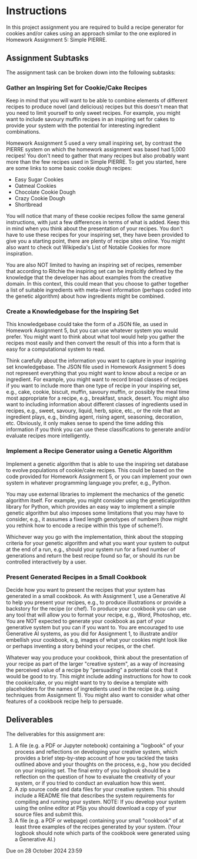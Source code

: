 # Instructions

In this project assignment you are required to build a recipe generator for cookies and/or cakes using an approach similar to the one explored in Homework Assignment 5: Simple PIERRE.

## Assignment Subtasks
The assignment task can be broken down into the following subtasks:

### Gather an Inspiring Set for Cookie/Cake Recipes
Keep in mind that you will want to be able to combine elements of different recipes to produce novel (and delicious) recipes but this doesn't mean that you need to limit yourself to only sweet recipes. For example, you might want to include savoury muffin recipes in an inspiring set for cakes to provide your system with the potential for interesting ingredient combinations.

Homework Assignment 5 used a very small inspiring set, by contrast the PIERRE system on which the homework assignment was based had 5,000 recipes! You don't need to gather that many recipes but also probably want more than the few recipes used in Simple PIERRE. To get you started, here are some links to some basic cookie dough recipes:
- Easy Sugar Cookies
- Oatmeal Cookies
- Chocolate Cookie Dough
- Crazy Cookie Dough
- Shortbread

You will notice that many of these cookie recipes follow the same general instructions, with just a few differences in terms of what is added. Keep this in  mind when you think about the presentation of your recipes. You don't have to use these recipes for your inspiring set, they have been provided to give you a starting point, there are plenty of recipe sites online. You might also want to check out Wikipedia's List of Notable Cookies for more inspiration.

You are also NOT limited to having an inspiring set of recipes, remember that according to Ritchie the inspiring set can be implicitly defined by the knowledge that the developer has about examples from the creative domain. In this context, this could mean that you choose to gather together a list of suitable ingredients with meta-level information (perhaps coded into the genetic algorithm) about how ingredients might be combined.

### Create a Knowledgebase for the Inspiring Set
This knowledgebase could take the form of a JSON file, as used in Homework Assignment 5, but you can use whatever system you would prefer. You might want to think about what tool would help you gather the recipes most easily and then convert the result of this into a form that is easy for a computational system to read.

Think carefully about the information you want to capture in your inspiring set knowledgebase. The JSON file used in Homework Assignment 5 does not represent everything that you might want to know about a recipe or an ingredient. For example, you might want to record broad classes of recipes if you want to include more than one type of recipe in your inspiring set, e.g., cake, cookie, biscuit, muffin, savoury muffin, or possibly the meal time most appropriate for a recipe, e.g., breakfast, snack, desert. You might also want to including information about different classes of ingredients used in recipes, e.g., sweet, savoury, liquid, herb, spice, etc., or the role that an ingredient plays, e.g., binding agent, rising agent, seasoning, decoration, etc. Obviously, it only makes sense to spend the time adding this information if you think you can use these classifications to generate and/or evaluate recipes more intelligently.

### Implement a Recipe Generator using a Genetic Algorithm
Implement a genetic algorithm that is able to use the inspiring set database to evolve populations of cookie/cake recipes. This could be based on the code provided for Homework Assignment 5, or you can implement your own system in whatever programming language you prefer, e.g., Python.

You may use external libraries to implement the mechanics of the genetic algorithm itself. For example, you might consider using the geneticalgorithm library for Python, which provides an easy way to implement a simple genetic algorithm but also imposes some limitations that you may have to consider, e.g., it assumes a fixed length genotypes of numbers (how might you rethink how to encode a recipe within this type of scheme?).

Whichever way you go with the implementation, think about the stopping criteria for your genetic algorithm and what you want your system to output at the end of a run, e.g., should your system run for a fixed number of generations and return the best recipe found so far, or should its run be controlled interactively by a user.

### Present Generated Recipes in a Small Cookbook
Decide how you want to present the recipes that your system has generated in a small cookbook. As with Assignment 1, use a Generative AI to help you present your recipes, e.g., to produce illustrations or provide a backstory for the recipe (or chef). To produce your cookbook you can use any tool that will allow you to format your recipe, e.g., Word, Photoshop, etc. You are NOT expected to generate your cookbook as part of your generative system but you can if you want to. You are encouraged to use Generative AI systems, as you did for Assignment 1, to illustrate and/or embellish your cookbook, e.g, images of what your cookies might look like or perhaps inventing a story behind your recipes, or the chef.

Whatever way you produce your cookbook, think about the presentation of your recipe as part of the larger "creative system", as a way of increasing the perceived value of a recipe by "persuading" a potential cook that it would be good to try. This might include adding instructions for how to cook the cookie/cake, or you might want to try to devise a template with placeholders for the names of ingredients used in the recipe (e.g. using techniques from Assignment 1). You might also want to consider what other features of a cookbook recipe help to persuade.

## Deliverables
The deliverables for this assignment are:

1. A file (e.g. a PDF or Jupyter notebook) containing a "logbook" of your process and reflections on developing your creative system, which provides a brief step-by-step account of how you tackled the tasks outlined above and your thoughts on the process, e.g., how you decided on your inspiring set. The final entry of you logbook should be a reflection on the question of how to evaluate the creativity of your system, or if you tried to conduct an evaluation how this went.
2. A zip source code and data files for your creative system. This should include a README file that describes the system requirements for compiling and running your system. NOTE: If you develop your system using the online editor at P5js you should download a copy of your source files and submit this.
3. A file (e.g. a PDF or webpage) containing your small "cookbook" of at least three examples of the recipes generated by your system. (Your logbook should note which parts of the cookbook were generated using a Generative AI.)

Due on 28 October 2024 23:59